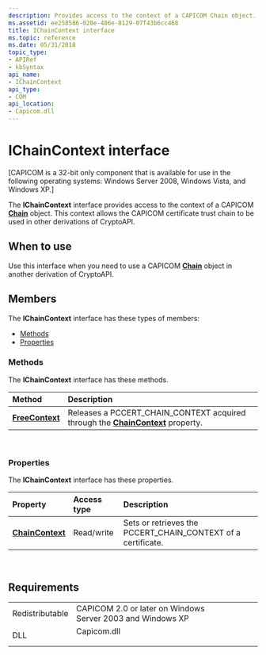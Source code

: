 ```yaml
---
description: Provides access to the context of a CAPICOM Chain object. This context allows the CAPICOM certificate trust chain to be used in other derivations of CryptoAPI.
ms.assetid: ee258586-028e-486e-8129-07f43b6cc468
title: IChainContext interface
ms.topic: reference
ms.date: 05/31/2018
topic_type: 
- APIRef
- kbSyntax
api_name: 
- IChainContext
api_type: 
- COM
api_location: 
- Capicom.dll
---
```


# IChainContext interface

\[CAPICOM is a 32-bit only component that is available for use in the following operating systems: Windows Server 2008, Windows Vista, and Windows XP.\]

The **IChainContext** interface provides access to the context of a CAPICOM [**Chain**](chain.md) object. This context allows the CAPICOM certificate trust chain to be used in other derivations of CryptoAPI.

## When to use

Use this interface when you need to use a CAPICOM [**Chain**](chain.md) object in another derivation of CryptoAPI.

## Members

The **IChainContext** interface has these types of members:

-   [Methods](#methods)
-   [Properties](#properties)

### Methods

The **IChainContext** interface has these methods.



| Method                                           | Description                                                                                                                    |
|:-------------------------------------------------|:-------------------------------------------------------------------------------------------------------------------------------|
| [**FreeContext**](ichaincontext-freecontext.md) | Releases a PCCERT\_CHAIN\_CONTEXT acquired through the [**ChainContext**](ichaincontext-chaincontext.md) property.<br/> |



 

### Properties

The **IChainContext** interface has these properties.



| Property                                                      | Access type           | Description                                                               |
|:--------------------------------------------------------------|:----------------------|:--------------------------------------------------------------------------|
| [**ChainContext**](ichaincontext-chaincontext.md)<br/> | Read/write<br/> | Sets or retrieves the PCCERT\_CHAIN\_CONTEXT of a certificate.<br/> |



 

## Requirements



|                            |                                                                                        |
|----------------------------|----------------------------------------------------------------------------------------|
| Redistributable<br/> | CAPICOM 2.0 or later on Windows Server 2003 and Windows XP<br/>                  |
| DLL<br/>             | <dl> <dt>Capicom.dll</dt> </dl> |



 

 




